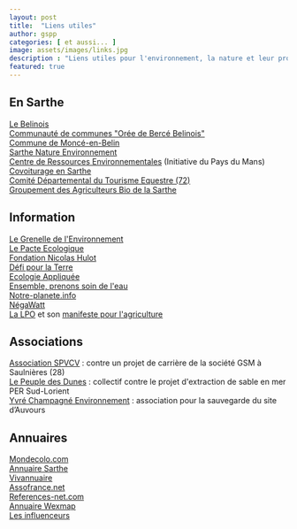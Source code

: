 ```yaml
---
layout: post
title:  "Liens utiles"
author: gspp
categories: [ et aussi... ]
image: assets/images/links.jpg
description : "Liens utiles pour l'environnement, la nature et leur protection"
featured: true
---
```


<div id="main">	

<h2>En Sarthe</h2>
<p>
<a href="http://belinois.blogspirit.com/" target="_blank">Le Belinois</a><br>
<a href="http://www.cc-berce-belinois.fr/" target="_blank">Communauté de communes "Orée de Bercé Belinois"</a><br>
<a href="http://www.monce-en-belin.com/" target="_blank">Commune de Moncé-en-Belin</a><br>
<a href="http://www.sne72.asso.fr/" target="_blank">Sarthe Nature Environnement</a><br>
<a href="http://www.paysdumans.fr/cre-cre.html" target="_blank">Centre de Ressources Environnementales</a> (Initiative du Pays du Mans)<br>
<a href="http://www.covoiturage.sarthe.com" target="_blank">Covoiturage en Sarthe</a><br>
<a href="http://www.cdte72.fr" target="_blank">Comité Départemental du Tourisme Equestre (72)</a><br> 
<a href="http://www.gab72.org/" target="_blank">Groupement des Agriculteurs Bio de la Sarthe</a>
</p>
<h2>Information</h2>
<p>
<a href="http://www.legrenelle-environnement.gouv.fr" target="_blank">Le Grenelle de l'Environnement</a><br>
<a href="http://www.pacte-ecologique.org" target="_blank">Le Pacte Ecologique</a><br>
<a href="http://www.fondation-nicolas-hulot.org" target="_blank">Fondation Nicolas Hulot</a><br>
<a href="http://www.defipourlaterre.org" target="_blank">Défi pour la Terre</a><br>
<a href="http://seme.cer.free.fr" target="_blank">Ecologie Appliquée</a><br>
<a href="http://www.prenons-soin-de-leau.fr/" target="_blank">Ensemble, prenons soin de l'eau</a><br>
<a href="http://www.notre-planete.info" target="_blank">Notre-planete.info</a><br>
<a href="http://www.negawatt.org" target="_blank">NégaWatt</a><br>
<a href="http://www.lpo.fr" target="_blank">La LPO</a> et son <a href="http://www.lpo.fr/images/actualites/2012/Manifeste_LPO_Agriculture_22_mars_2012.pdf" target="_blank">manifeste pour l'agriculture</a>
</p>
<h2>Associations</h2>
<p>
<a href="http://www.non-a-la-carriere-de-saulnieres-28.info" target="_blank">Association SPVCV</a> : contre un projet de carrière de la société GSM à Saulnières (28)<br>
<a href="http://le-peuple-des-dunes.org" target="_blank">Le Peuple des Dunes</a> : collectif contre le projet d'extraction de sable en mer PER Sud-Lorient<br>
<a href="http://auvours.free.fr" target="_blank">Yvré Champagné Environnement</a> : association pour la sauvegarde du site d’Auvours<br>
</p>
<h2>Annuaires</h2>
<p>
<a href="http://mondecolo.com" target="_blank">Mondecolo.com</a><br>
<a href="http://www.code-postal-villes.com/sarthe/" target="_blank">Annuaire Sarthe</a><br>
<a href="http://www.vivannuaire.com" target="_blank">Vivannuaire</a><br>
<a href="http://www.assofrance.net" target="_blank">Assofrance.net</a><br>
<a href="http://www.references-net.com" target="_blank">References-net.com</a><br>
<a href="http://www.wexmap.com" target="_blank">Annuaire Wexmap</a><br>
<a href="http://influenceurs.net/news/association-grain-de-sable-et-pomme-de-pin" target="_blank">Les influenceurs</a><br>
</p>
      